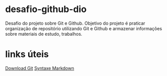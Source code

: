# desafio-github-dio
Desafio do projeto sobre Git e Github.
Objetivo do projeto é praticar organização de repositório utilizando Git e Github e armazenar informações sobre materiais de estudo, trabalhos.

# links úteis

[Download Git](https://git-scm.com/downloads)
[Syntaxe Markdown](https://www.markdownguide.org/basic-syntax/)

